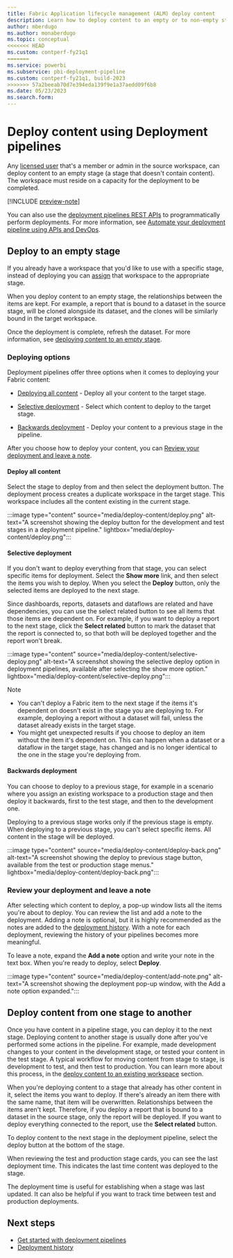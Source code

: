 ```yaml
---
title: Fabric Application lifecycle management (ALM) deploy content
description: Learn how to deploy content to an empty or to non-empty stage using the Fabric Application lifecycle management (ALM) deployment pipeline tool
author: mberdugo
ms.author: monaberdugo
ms.topic: conceptual
<<<<<<< HEAD
ms.custom: contperf-fy21q1
=======
ms.service: powerbi
ms.subservice: pbi-deployment-pipeline
ms.custom: contperf-fy21q1, build-2023
>>>>>>> 57a2beeab70d7e394eda139f9e1a37aedd09f6b8
ms.date: 05/23/2023
ms.search.form: 
---
```


# Deploy content using Deployment pipelines

Any [licensed user](../../enterprise/licenses.md) that's a member or admin in the source workspace, can deploy content to an empty stage (a stage that doesn't contain content). The workspace must reside on a capacity for the deployment to be completed.

[!INCLUDE [preview-note](../../includes/preview-note.md)]

You can also use the [deployment pipelines REST APIs](/rest/api/power-bi/pipelines) to programmatically perform deployments. For more information, see [Automate your deployment pipeline using APIs and DevOps](pipeline-automation.md).

## Deploy to an empty stage

If you already have a workspace that you'd like to use with a specific stage, instead of deploying you can [assign](assign-pipeline.md) that workspace to the appropriate stage.

When you deploy content to an empty stage, the relationships between the items are kept. For example, a report that is bound to a dataset in the source stage, will be cloned alongside its dataset, and the clones will be similarly bound in the target workspace.

Once the deployment is complete, refresh the dataset. For more information, see [deploying content to an empty stage](understand-the-deployment-process.md#deploy-content-to-an-empty-stage).

### Deploying options

Deployment pipelines offer three options when it comes to deploying your Fabric content:

* [Deploying all content](#deploy-all-content) - Deploy all your content to the target stage.

* [Selective deployment](#selective-deployment) - Select which content to deploy to the target stage.

* [Backwards deployment](#backwards-deployment) - Deploy your content to a previous stage in the pipeline.

After you choose how to deploy your content, you can [Review your deployment and leave a note](#review-your-deployment-and-leave-a-note).

#### Deploy all content

Select the stage to deploy from and then select the deployment button. The deployment process creates a duplicate workspace in the target stage. This workspace includes all the content existing in the current stage.

:::image type="content" source="media/deploy-content/deploy.png" alt-text="A screenshot showing the deploy button for the development and test stages in a deployment pipeline." lightbox="media/deploy-content/deploy.png":::

#### Selective deployment

If you don't want to deploy everything from that stage, you can select specific items for deployment. Select the **Show more** link, and then select the items you wish to deploy. When you select the **Deploy** button, only the selected items are deployed to the next stage.

Since dashboards, reports, datasets and dataflows are related and have dependencies, you can use the select related button to see all items that those items are dependent on. For example, if you want to deploy a report to the next stage, click the **Select related** button to mark the dataset that the report is connected to, so that both will be deployed together and the report won't break.

:::image type="content" source="media/deploy-content/selective-deploy.png" alt-text="A screenshot showing the selective deploy option in deployment pipelines, available after selecting the show more option." lightbox="media/deploy-content/selective-deploy.png":::

>[!NOTE]
>
> * You can't deploy a Fabric item to the next stage if the items it's dependent on doesn't exist in the stage you are deploying to. For example, deploying a report without a dataset will fail, unless the dataset already exists in the target stage.
> * You might get unexpected results if you choose to deploy an item without the item it's dependent on. This can happen when a dataset or a dataflow in the target stage, has changed and is no longer identical to the one in the stage you're deploying from.

#### Backwards deployment

You can choose to deploy to a previous stage, for example in a scenario where you assign an existing workspace to a production stage and then deploy it backwards, first to the test stage, and then to the development one.

Deploying to a previous stage works only if the previous stage is empty. When deploying to a previous stage, you can't select specific items. All content in the stage will be deployed.

:::image type="content" source="media/deploy-content/deploy-back.png" alt-text="A screenshot showing the deploy to previous stage button, available from the test or production stage menus." lightbox="media/deploy-content/deploy-back.png":::

### Review your deployment and leave a note

After selecting which content to deploy, a pop-up window lists all the items you're about to deploy. You can review the list and add a note to the deployment. Adding a note is optional, but it is highly recommended as the notes are added to the [deployment history](deployment-history.md). With a note for each deployment, reviewing the history of your pipelines becomes more meaningful.

To leave a note, expand the **Add a note** option and write your note in the text box. When you're ready to deploy, select **Deploy**.

:::image type="content" source="media/deploy-content/add-note.png" alt-text="A screenshot showing the deployment pop-up window, with the Add a note option expanded.":::

## Deploy content from one stage to another

Once you have content in a pipeline stage, you can deploy it to the next stage. Deploying content to another stage is usually done after you've performed some actions in the pipeline. For example, made development changes to your content in the development stage, or tested your content in the test stage. A typical workflow for moving content from stage to stage, is development to test, and then test to production. You can learn more about this process, in the [deploy content to an existing workspace](understand-the-deployment-process.md#deploy-content-to-an-existing-workspace) section.

When you're deploying content to a stage that already has other content in it, select the items you want to deploy. If there's already an item there with the same name, that item will be overwritten. Relationships between the items aren't kept. Therefore, if you deploy a report that is bound to a dataset in the source stage, only the report will be deployed. If you want to deploy everything connected to the report, use the **Select related** button.

To deploy content to the next stage in the deployment pipeline, select the deploy button at the bottom of the stage.

When reviewing the test and production stage cards, you can see the last deployment time. This indicates the last time content was deployed to the stage.

The deployment time is useful for establishing when a stage was last updated. It can also be helpful if you want to track time between test and production deployments.

## Next steps

* [Get started with deployment pipelines](get-started-with-deployment-pipelines.md)
* [Deployment history](deployment-history.md)
